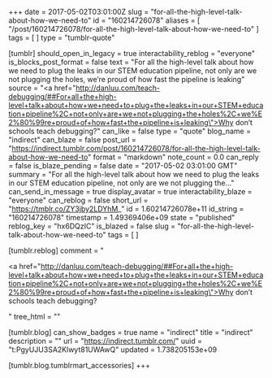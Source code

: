 +++
date = 2017-05-02T03:01:00Z
slug = "for-all-the-high-level-talk-about-how-we-need-to"
id = "160214726078"
aliases = [ "/post/160214726078/for-all-the-high-level-talk-about-how-we-need-to" ]
tags = [ ]
type = "tumblr-quote"

[tumblr]
should_open_in_legacy = true
interactability_reblog = "everyone"
is_blocks_post_format = false
text = "For all the high-level talk about how we need to plug the leaks in our STEM education pipeline, not only are we not plugging the holes, we’re proud of how fast the pipeline is leaking"
source = "<a href=\"http://danluu.com/teach-debugging/##For+all+the+high-level+talk+about+how+we+need+to+plug+the+leaks+in+our+STEM+education+pipeline%2C+not+only+are+we+not+plugging+the+holes%2C+we%E2%80%99re+proud+of+how+fast+the+pipeline+is+leaking\">Why don&rsquo;t schools teach debugging?</a>"
can_like = false
type = "quote"
blog_name = "indirect"
can_blaze = false
post_url = "https://indirect.tumblr.com/post/160214726078/for-all-the-high-level-talk-about-how-we-need-to"
format = "markdown"
note_count = 0.0
can_reply = false
is_blaze_pending = false
date = "2017-05-02 03:01:00 GMT"
summary = "For all the high-level talk about how we need to plug the leaks in our STEM education pipeline, not only are we not plugging the..."
can_send_in_message = true
display_avatar = true
interactability_blaze = "everyone"
can_reblog = false
short_url = "https://tmblr.co/ZY3jby2LDYhM_"
id = 1.60214726078e+11
id_string = "160214726078"
timestamp = 1.49369406e+09
state = "published"
reblog_key = "hx6DQzIC"
is_blazed = false
slug = "for-all-the-high-level-talk-about-how-we-need-to"
tags = [ ]

[tumblr.reblog]
comment = "<p><a href=\"http://danluu.com/teach-debugging/##For+all+the+high-level+talk+about+how+we+need+to+plug+the+leaks+in+our+STEM+education+pipeline%2C+not+only+are+we+not+plugging+the+holes%2C+we%E2%80%99re+proud+of+how+fast+the+pipeline+is+leaking\">Why don’t schools teach debugging?</a></p>"
tree_html = ""

[tumblr.blog]
can_show_badges = true
name = "indirect"
title = "indirect"
description = ""
url = "https://indirect.tumblr.com/"
uuid = "t:PgyUJU3SA2Klwyt81UWAwQ"
updated = 1.738205153e+09

[tumblr.blog.tumblrmart_accessories]
+++
